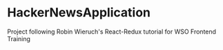 # HackerNewsApplication
Project following Robin Wieruch's React-Redux tutorial for WSO Frontend Training
